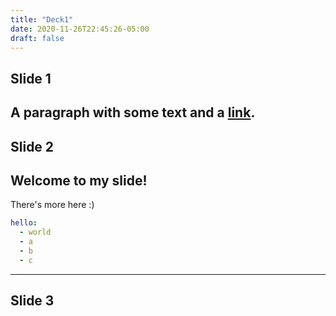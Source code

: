 ```yaml
---
title: "Deck1"
date: 2020-11-26T22:45:26-05:00
draft: false
---
```

## Slide 1
A paragraph with some text and a [link](http://hakim.se).
---
## Slide 2
Welcome to my slide!
--
There's more here :)
```yaml [1|2|3-5]
hello:
  - world
  - a
  - b
  - c
```
---
## Slide 3
